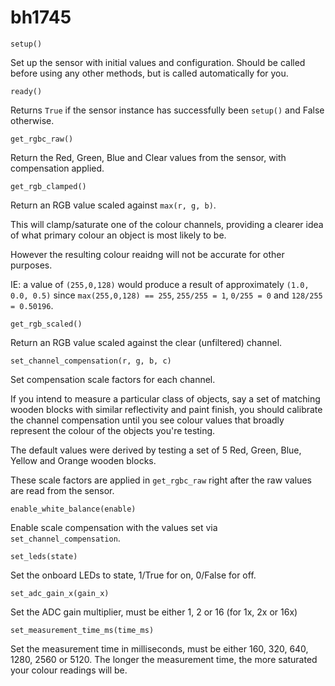 # bh1745

`setup()`

Set up the sensor with initial values and configuration. Should be called before using any other methods, but is called automatically for you.

`ready()`

Returns `True` if the sensor instance has successfully been `setup()` and False otherwise.

`get_rgbc_raw()`

Return the Red, Green, Blue and Clear values from the sensor, with compensation applied.

`get_rgb_clamped()`

Return an RGB value scaled against `max(r, g, b)`.

This will clamp/saturate one of the colour channels, providing a clearer idea of what primary colour an object is most likely to be.

However the resulting colour reaidng will not be accurate for other purposes.

IE: a value of `(255,0,128)` would produce a result of approximately `(1.0, 0.0, 0.5)` since `max(255,0,128) == 255`, `255/255 = 1`, `0/255 = 0` and `128/255 = 0.50196`.

`get_rgb_scaled()`

Return an RGB value scaled against the clear (unfiltered) channel.

`set_channel_compensation(r, g, b, c)`

Set compensation scale factors for each channel.

If you intend to measure a particular class of objects, say a set of matching wooden blocks with similar reflectivity and paint finish, you should calibrate the channel compensation until you see colour values that broadly represent the colour of the objects you're testing.

The default values were derived by testing a set of 5 Red, Green, Blue, Yellow and Orange wooden blocks.

These scale factors are applied in `get_rgbc_raw` right after the raw values are read from the sensor.

`enable_white_balance(enable)`

Enable scale compensation with the values set via `set_channel_compensation`.

`set_leds(state)`

Set the onboard LEDs to state, 1/True for on, 0/False for off.

`set_adc_gain_x(gain_x)`

Set the ADC gain multiplier, must be either 1, 2 or 16 (for 1x, 2x or 16x)

`set_measurement_time_ms(time_ms)`

Set the measurement time in milliseconds, must be either 160, 320, 640, 1280, 2560 or 5120. The longer the measurement time, the more saturated your colour readings will be.

